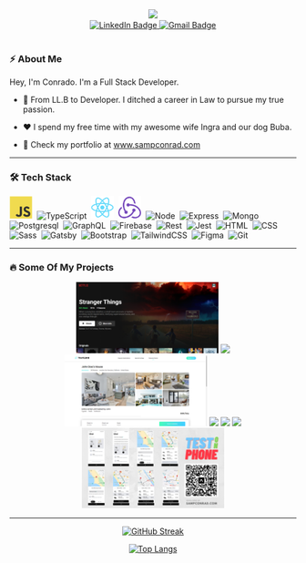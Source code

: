 <div id="header" align="center">
    <!-- logo -->
  <a href="https://www.sampconrad.com" target="_blank"><img src="https://cdn-icons-png.flaticon.com/512/876/876019.png" target="_blank" width="100"></a> 
    <!-- socials -->
  <div id="badges">
  <a href="https://www.linkedin.com/in/sampconrad/">
    <img src="https://img.shields.io/badge/LinkedIn-blue?style=for-the-badge&logo=linkedin&logoColor=white" target="_blank" alt="LinkedIn Badge"/>
  </a>
  <a href="mailto:sampconrad@gmail.com">
    <img src="https://img.shields.io/badge/Gmail-red?style=for-the-badge&logo=gmail&logoColor=white" target="_blank"  alt="Gmail Badge"/>
  </a>
<!-- <div align="center">
  <a href="https://www.sampconrad.com" target="_blank"><img src="https://c.tenor.com/ur0xcQWCkegAAAAC/the-office-michael-scott.gif" width="300"/></a> 
</div> -->
</div>
  <img src="https://komarev.com/ghpvc/?username=sampconrad&style=flat-square&color=blue" alt=""/>
</div>

### ⚡ About Me
Hey, I'm Conrado. I'm a Full Stack Developer.

- 🌱 From LL.B to Developer. I ditched a career in Law to pursue my true passion.

- ❤️ I spend my free time with my awesome wife Ingra and our dog Buba.

- 🚀 Check my portfolio at www.sampconrad.com
---

### 🛠️ Tech Stack
<div>  
  <img src="https://github.com/devicons/devicon/blob/master/icons/javascript/javascript-original.svg" title="JavaScript" alt="JavaScript" width="40" height="40"/>&nbsp;
  <img src="https://cdn.jsdelivr.net/gh/devicons/devicon/icons/typescript/typescript-plain.svg" title="TypeScript" alt="TypeScript" width="40" height="40"/>&nbsp;
  <img src="https://github.com/devicons/devicon/blob/master/icons/react/react-original.svg" title="React" alt="React" width="40" height="40"/>&nbsp;
  <img src="https://github.com/devicons/devicon/blob/master/icons/redux/redux-original.svg" title="Redux" alt="Redux " width="40" height="40"/>&nbsp;  
  <img src="https://cdn.jsdelivr.net/gh/devicons/devicon/icons/nodejs/nodejs-original.svg"  title="Node" alt="Node" width="40" height="40"/>&nbsp;
  <img src="https://cdn.jsdelivr.net/gh/devicons/devicon/icons/express/express-original.svg" title="Express" alt="Express" width="40" height="40"/>&nbsp;                 <img src="https://cdn.jsdelivr.net/gh/devicons/devicon/icons/mongodb/mongodb-original.svg" title="Mongo" alt="Mongo" width="40" height="40"/>&nbsp;         
  <img src="https://cdn.jsdelivr.net/gh/devicons/devicon/icons/postgresql/postgresql-plain.svg" title="Postgresql" alt="Postgresql" width="40" height="40"/>&nbsp;
  <img src="https://cdn.jsdelivr.net/gh/devicons/devicon/icons/graphql/graphql-plain.svg" title="GraphQL" alt="GraphQL" width="40" height="40"/>&nbsp;  
  <img src="https://cdn.jsdelivr.net/gh/devicons/devicon/icons/firebase/firebase-plain.svg" title="Firebase" alt="Firebase" width="40" height="40"/>&nbsp;
  <img src="https://www.sampconrad.com/rest.da47f5f1.png" title="Rest" alt="Rest" width="90"/>&nbsp;
  <img src="https://cdn.jsdelivr.net/gh/devicons/devicon/icons/jest/jest-plain.svg" title="Jest" alt="Jest" width="40" height="40"/>&nbsp;
  <img src="https://cdn.jsdelivr.net/gh/devicons/devicon/icons/html5/html5-plain.svg" title="HTML5" alt="HTML" width="40" height="40"/>&nbsp;    
  <img src="https://cdn.jsdelivr.net/gh/devicons/devicon/icons/css3/css3-plain.svg" title="CSS3" alt="CSS" width="40" height="40"/>&nbsp;
  <img src="https://cdn.jsdelivr.net/gh/devicons/devicon/icons/sass/sass-original.svg" title="Sass" alt="Sass" width="40" height="40"/>&nbsp;
  <img src="https://cdn.jsdelivr.net/gh/devicons/devicon/icons/gatsby/gatsby-plain.svg" title="Gatsby" alt="Gatsby" width="40" height="40"/>&nbsp;
  <img src="https://cdn.jsdelivr.net/gh/devicons/devicon/icons/bootstrap/bootstrap-original.svg" title="Bootstrap" alt="Bootstrap" width="40" height="40"/>&nbsp;   
  <img src="https://cdn.jsdelivr.net/gh/devicons/devicon/icons/tailwindcss/tailwindcss-plain.svg" title="TailwindCSS" alt="TailwindCSS" width="40" height="40"/>&nbsp;
  <img src="https://cdn.jsdelivr.net/gh/devicons/devicon/icons/figma/figma-original.svg" title="Figma" alt="Figma" width="30" height="40"/>&nbsp;
  <img src="https://cdn.jsdelivr.net/gh/devicons/devicon/icons/git/git-original.svg" title="Git" alt="Git" width="35" height="40"/>&nbsp;
          
          
---

### 🔥 Some Of My Projects

<div align="center">
  <a href="https://sampconrad.github.io/netflixclone/" target="_blank"><img src="https://raw.githubusercontent.com/sampconrad/netflixclone/master/preview.png" width="250"/></a> 
  <a href="https://sampconrad.github.io/store/" target="_blank"><img src="https://raw.githubusercontent.com/sampconrad/store/main/preview.png" width="250"/></a> 
  <a href="https://sampconrad.github.io/travelbnb/" target="_blank"><img src="https://raw.githubusercontent.com/sampconrad/travelbnb/main/preview.png" width="250"/></a>
  <a href="https://smartbrain-v3.herokuapp.com/" target="_blank"><img src="https://camo.githubusercontent.com/d4538bc17f52da07422152991bab25e7dd5b28d3c2192726bf5d03e46ac46c29/68747470733a2f2f692e696d6775722e636f6d2f695965474730652e706e67" width="250"/></a> 
  <a href="https://sampconrad.github.io/lofi-player/" target="_blank"><img src="https://camo.githubusercontent.com/f1bacc6ed2af395cc6f5dc44913aad7fa6eb5ff6049efe78675efb028562f249/68747470733a2f2f692e696d6775722e636f6d2f7674397a58654a2e706e67" width="250"/></a> 
  <a href="https://sampconrad.github.io/skelly-jokester/" target="_blank"><img src="https://camo.githubusercontent.com/2d56b1bad916ae6322dc9d3c549a12ba2537550b8759c7d03c0513bded38568e/68747470733a2f2f692e696d6775722e636f6d2f524439414b41442e706e67" width="250"/></a> 
  <a href="https://expo.dev/@sampconrad/uber-clone" target="_blank"><img src="https://raw.githubusercontent.com/sampconrad/uber-clone/main/preview.png" width="250"/></a> 
</div>
  
  
---
<div id="stats" align="center">

[![GitHub Streak](http://github-readme-streak-stats.herokuapp.com?user=sampconrad&theme=dark&background=000000)](https://git.io/streak-stats)

[![Top Langs](https://github-readme-stats.vercel.app/api/top-langs/?username=sampconrad&layout=compact&theme=vision-friendly-dark)](https://github.com/anuraghazra/github-readme-stats)
</div>
